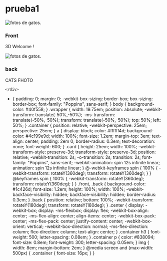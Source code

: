 # prueba1
<!DOCTYPE html>
<html lang="en">
  <head>
    <meta name="viewport" content="width=device-width, initial-scale=1.0" />
    <title> CARD  CATS  FHOTO </title>
    
    
   </head>
  <body>
    <div class="wrapper">
      <div class="container center">
        <div class="card">
          <div class="front center">
             <img src="https://bit.ly/fcc-relaxing-cat" alt="fotos de gatos.">
            <h3>Front</h3>
            <p>3D Welcome !</p>
          </div>
          <div class="back center">
              <img src="https://bit.ly/fcc-relaxing-cat" alt="fotos de gatos.">
            <h3>back</h3>
            <p> CATS FHOTO </p>
          </div>
        </div>
      </div>
     
    </div>
  </body>
</html>

* {
        padding: 0;
        margin: 0;
        -webkit-box-sizing: border-box;
                box-sizing: border-box;
        font-family: "Poppins", sans-serif;
      }
      body {
        background-color: #40f558;
      }
      .wrapper {
        width: 19.75em;
        position: absolute;
        -webkit-transform: translate(-50%,-50%);
            -ms-transform: translate(-50%,-50%);
                transform: translate(-50%,-50%);
        top: 50%;
        left: 50%;
      }
      .container {
          position: relative;
        -webkit-perspective: 25em;
                perspective: 25em;
      }
      a {
        display: block;
        color: #ffffff4d;
        background-color: #4c199e9d;
        width: 100%;
        font-size: 1.2em;
        margin-top: 3em;
        text-align: center;
        padding: 2em 0;
        border-radius: 0.3em;
        text-decoration: none;
        font-weight: 600;
      }
      .card {
        height: 25em;
        width: 100%;
        -webkit-transform-style: preserve-3d;
                transform-style: preserve-3d;
        position: relative;
        -webkit-transition: 2s;
        -o-transition: 2s;
        transition: 2s;
        font-family: "Poppins", sans-serif;
        -webkit-animation: spin 12s infinite linear;
                animation: spin 12s infinite linear;
      }
      @-webkit-keyframes spin {
        100% {
          -webkit-transform: rotateY(360deg);
                  transform: rotateY(360deg);
        }
      }
      @keyframes spin {
        100% {
          -webkit-transform: rotateY(360deg);
                  transform: rotateY(360deg);
        }
      }
      .front,
      .back {
        background-color: #1c426d;
        font-size: 1.2em;
        height: 100%;
        width: 100%;
        -webkit-backface-visibility: hidden;
                backface-visibility: hidden;
        border-radius: 0.3em;
      }
      .back {
        position: relative;
        bottom: 100%;
        -webkit-transform: rotateY(180deg);
                transform: rotateY(180deg);
      }
      .center {
        display: -webkit-box;
        display: -ms-flexbox;
        display: flex;
        -webkit-box-align: center;
            -ms-flex-align: center;
                align-items: center;
        -webkit-box-pack: center;
            -ms-flex-pack: center;
                justify-content: center;
        -webkit-box-orient: vertical;
        -webkit-box-direction: normal;
            -ms-flex-direction: column;
                flex-direction: column;
        text-align: center;
      }
      .container h3 {
        font-weight: 500;
        letter-spacing: 0.08em;
      }
      .container p {
        color: #838094;
        font-size: 0.8em;
        font-weight: 300;
        letter-spacing: 0.05em;
      }
      img {
        width: 8em;
        margin-bottom: 2em;
      }
      @media screen and (max-width: 500px) {
        .container {
          font-size: 16px;
        }
      }
